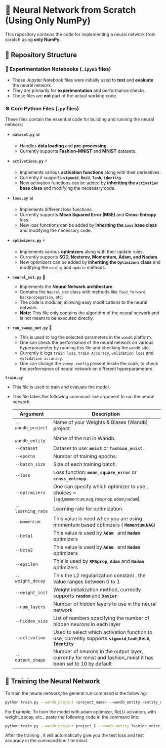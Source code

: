 # 🧠 Neural Network from Scratch (Using Only NumPy)

This repository contains the code for implementing a neural network from scratch using **only NumPy**.

## 📂 Repository Structure

### 🔬 Experimentation Notebooks (`.ipynb` files)
- These Jupyter Notebook files were initially used to **test** and **evaluate** the neural network.  
- They are primarily for **experimentation** and performance checks.  
- These files are **not** part of the actual working code.

### ⚙️ Core Python Files (`.py` files)
These files contain the essential code for building and running the neural network:

- **`dataset.py`** 📊  
  - Handles **data loading** and **pre-processing**.  
  - Currently supports **Fashion-MNIST** and **MNIST** datasets.

- **`activations.py`** ⚡  
  - Implements various **activation functions** along with their derivatives.
  - Currently it supports **`sigmoid`**, **`ReLU`**, **`Tanh`**, **`identity`**
  - New activation functions can be added by **inheriting the `Activation` base class** and modifying the necessary code.

- **`loss.py`** 📊  
  - Implements different loss functions.
  - Currently supports **Mean Squared Error (MSE)** and **Cross-Entropy** loss.
  - New loss functions can be added by **inheriting the `Loss` base class** and modifying the necessary code.

- **`optimizers.py`** ⚡  
  - Implements various **optimizers** along with their update rules.  
  - Currently supports **SGD, Nesterov, Momentum, Adam, and Nadam**.
  - New optimizers can be added by **inheriting the `Optimizers` class** and modifying the `config` and `update` methods.

- **`neural_net.py`** 🤖  
  - Implements the **Neural Network architecture**.
  - Contains the `Neural_Net` class with methods like `feed_forward`, `backpropagation`, etc.
  - The code is modular, allowing easy modifications to the neural network.
  - **Note:** This file only contains the algorithm of the neural network and is not meant to be executed directly.

- **`run_sweep_net.py`** 🤖  
  - This is used to log the selected parameters in the `wandb` platform.
  - One can check the performance of the neural network on various hyperparameter by running this file and checking the `wandb` site.
  - Currently it logs `train loss`, `train Accuracy`, `validation loss` and `validation accuracy`.
  - One can change the `sweep_config` present inside the code, to check the performance of neural network on different hyperparameters.


**`train.py`**
  - This file is used to train and evaluate the model.
  - This file takes the following commnad-line argument to run the neural network:
                
    | Argument        | Description |
    |----------------|-------------|
    | `--wandb_project`  | Name of your Weights & Biases (Wandb) project. |
    | `--wandb_entity`   | Name of the run in Wandb. |
    | `--dataset`        | Dataset to use: **`mnist`** or **`fashion_mnist`**. |
    | `--epochs`        | Number of training epochs. |
    | `--batch_size`    | Size of each training batch. |
    | `--loss`          | Loss function: **`mean_square_error`** or **`cross_entropy`**. |
    | `--optimizers`    | One can specify which optimizer to use , choices = [`sgd`,`momentum`,`nag`,`rmsprop`,`adam`,`nadam`] |
    | `--learning_rate` | Learning rate for optimization. |
    | `--momentum`      | This value is need when you are using momentum based optimzers ( **`Momentum`**,**`NAG`**) |
    | `--beta1`         | This value is used by **`Adam `** and **`Nadam`** optimizers |
    | `--beta2`         | This value is used by **`Adam `** and **`Nadam`** optimizers |
    | `--epsilon`         | This is used by **`RMSprop`**, **`Adam`** and **`Nadam`** optimizers |
    | `--weight_decay`      | This the L2 regularization constant , the value ranges between 0 to 1 |
    | `--weight_init`      | Weight initialization method, currectly supports **`random`** and **`Xavier`** |
    | `--num_layers`    | Number of hidden layers to use in the neural network |
    | `--hidden_size`   | List of numbers specifying the number of hidden neurons in each layer |
    | `--activation`    | Used to select which activation function to use, currently supports **`sigmoid`**,**`tanh`**,**`ReLU`**, **`Identity`** |
    | `--output_shape`   | Number of neurons in the output layer, currently for mnist and fashion_mnist it has been set to 10 by default | 
    
    
## 🚀 Training the Neural Network

To train the neural network,the general run command is the following:

```bash
python train.py --wandb_project <project_name> --wandb_entity <entity_name> --dataset <dataset_name> --epochs <num_epochs> --batch_size <batch_size> --loss <loss_function> --learning_rate <lr> --momentum <momentum> --beta <beta> --beta1 <beta1> --beta2 <beta2> --epsilon <epsilon> --weight_decay <weight_decay> --weight_init <weight_init> --num_layers <num_layers> --hidden_size <hidden_size> --activation <activation> --output_shape <output_shape>

```
For Example, To train the model with adam optimizer, ReLU acivation, with weight_decay, etc.. paste the following code in the command line:
```bash
python train.py --wandb_project project_1 --wandb_entity fashion_mnist_run --dataset fashion_mnist --epochs 10 --batch_size 32 --loss cross_entropy --learning_rate 0.0001 --beta1 0.9 --beta2 0.999 --epsilon 1e-8 --weight_decay 0.0005 --weight_init Xavier --num_layers 4 --hidden_size 64 --activation ReLU --output_shape 10
```
After the training , it will automatically give you the test loss and test accuracy in the command line / terminal.





